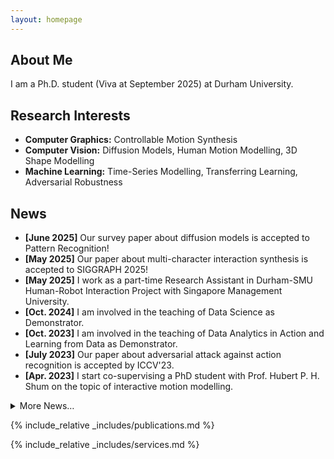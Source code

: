 ```yaml
---
layout: homepage
---
```


## About Me

I am a Ph.D. student (Viva at September 2025) at Durham University.

## Research Interests

- **Computer Graphics:** Controllable Motion Synthesis
- **Computer Vision:** Diffusion Models, Human Motion Modelling, 3D Shape Modelling
- **Machine Learning:** Time-Series Modelling, Transferring Learning, Adversarial Robustness

## News

- **[June 2025]** Our survey paper about diffusion models is accepted to Pattern Recognition!
- **[May 2025]** Our paper about multi-character interaction synthesis is accepted to SIGGRAPH 2025!
- **[May 2025]** I work as a part-time Research Assistant in Durham-SMU Human-Robot Interaction Project with Singapore Management University.
- **[Oct. 2024]** I am involved in the teaching of Data Science as Demonstrator.
- **[Oct. 2023]** I am involved in the teaching of Data Analytics in Action and Learning from Data as Demonstrator.
- **[July 2023]** Our paper about adversarial attack against action recognition is accepted by ICCV'23.
- **[Apr. 2023]** I start co-supervising a PhD student with Prof. Hubert P. H. Shum on the topic of interactive motion modelling.
<details>
<summary>More News…</summary>
- **[Dec. 2022]** Our paper about stylized motion generation with diffusion models is accepted to GRAPP 2023.
- **[Oct. 2022]** Our paper about stylized 3D shape generation with transfer learning is accepted to VRST 2022.
- **[Oct. 2022]** I am involved in the teaching of *Programming (Gold)*, *Data Science*, and *Computational Thinking* as Demonstrator.
- **[Sept. 2022]** Our paper about stylized locomotion generation with diffusion models is accepted to MIG 2022.
- **[Aug. 2022]** I work as Supporting Chair of the 21st ACM SIGGRAPH / Eurographics Symposium on Computer Animation (SCA'22).
- **[Jan. 2022]** I am involved in the teaching of Programming for Data Science as Demonstrator.
</details>

{% include_relative _includes/publications.md %}

{% include_relative _includes/services.md %}
